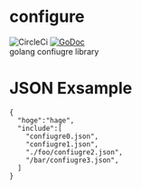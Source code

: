 # configure
![CircleCi](https://circleci.com/gh/ieee0824/configure.svg?style=shield)
[![GoDoc](https://godoc.org/github.com/ieee0824/configure?status.svg)](https://godoc.org/github.com/ieee0824/configure)  
golang confiugre library

# JSON Exsample
```
{
  "hoge":"hage",
  "include":[
    "confiugre0.json",
    "confiugre1.json",
    "./foo/confiugre2.json",
    "/bar/confiugre3.json",
  ]
}
```
